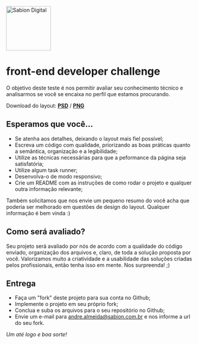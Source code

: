 <a href="http://sabion.com.br">
    <img src="https://avatars2.githubusercontent.com/u/26559852?s=200&v=4" alt="Sabion Digital" width="120"/>
</a>

# front-end developer challenge

O objetivo deste teste é nos permitir avaliar seu conhecimento técnico e analisarmos se você se encaixa no perfil que estamos procurando.

Download do layout: **[PSD](./material/front_challenge.psd)** / **[PNG](./material/front_challenge.png)**

## Esperamos que você...

* Se atenha aos detalhes, deixando o layout mais fiel possível;
* Escreva um código com qualidade, priorizando as boas práticas quanto a semântica, organização e a legibilidade;
* Utilize as técnicas necessárias para que a peformance da página seja satisfatória;
* Utilize algum task runner;
* Desenvolva-o de modo responsivo;
* Crie um README com as instruções de como rodar o projeto e qualquer outra informação relevante;

Também solicitamos que nos envie um pequeno resumo do você acha que poderia ser melhorado em questões de design do layout. Qualquer informação é bem vinda :)

## Como será avaliado?

Seu projeto será avaliado por nós de acordo com a qualidade do código enviado, organização dos arquivos e, claro, de toda a solução proposta por você. Valorizamos muito a criatividade e a usabilidade das soluções criadas pelos profissionais, então tenha isso em mente. Nos surpreenda! ;)

## Entrega

* Faça um "fork" deste projeto para sua conta no Github;
* Implemente o projeto em seu próprio fork;
* Conclua e suba os arquivos para o seu repositório no Github;
* Envie um e-mail para <a href="mailto:andre.almeida@sabion.com.br">andre.almeida@sabion.com.br</a> e nos informe a url do seu fork.

_Um até logo e boa sorte!_
